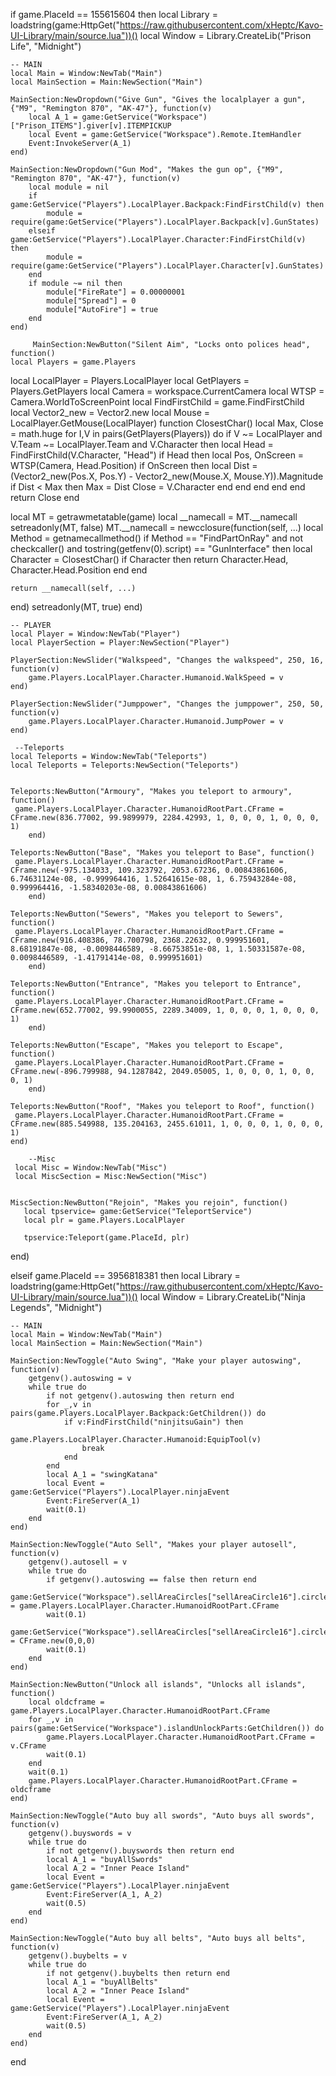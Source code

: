 if game.PlaceId == 155615604 then
    local Library = loadstring(game:HttpGet("https://raw.githubusercontent.com/xHeptc/Kavo-UI-Library/main/source.lua"))()
    local Window = Library.CreateLib("Prison Life", "Midnight")
 
    -- MAIN
    local Main = Window:NewTab("Main")
    local MainSection = Main:NewSection("Main")
 
    MainSection:NewDropdown("Give Gun", "Gives the localplayer a gun", {"M9", "Remington 870", "AK-47"}, function(v)
        local A_1 = game:GetService("Workspace")["Prison_ITEMS"].giver[v].ITEMPICKUP
        local Event = game:GetService("Workspace").Remote.ItemHandler
        Event:InvokeServer(A_1)
    end)
 
    MainSection:NewDropdown("Gun Mod", "Makes the gun op", {"M9", "Remington 870", "AK-47"}, function(v)
        local module = nil
        if game:GetService("Players").LocalPlayer.Backpack:FindFirstChild(v) then
            module = require(game:GetService("Players").LocalPlayer.Backpack[v].GunStates)
        elseif game:GetService("Players").LocalPlayer.Character:FindFirstChild(v) then
            module = require(game:GetService("Players").LocalPlayer.Character[v].GunStates)
        end
        if module ~= nil then
            module["FireRate"] = 0.00000001
            module["Spread"] = 0
            module["AutoFire"] = true
        end
    end)
    
         MainSection:NewButton("Silent Aim", "Locks onto polices head", function()
    local Players = game.Players
local LocalPlayer = Players.LocalPlayer
local GetPlayers = Players.GetPlayers
local Camera = workspace.CurrentCamera
local WTSP = Camera.WorldToScreenPoint
local FindFirstChild = game.FindFirstChild
local Vector2_new = Vector2.new
local Mouse = LocalPlayer.GetMouse(LocalPlayer)
function ClosestChar()
    local Max, Close = math.huge
    for I,V in pairs(GetPlayers(Players)) do
        if V ~= LocalPlayer and V.Team ~= LocalPlayer.Team and V.Character then
            local Head = FindFirstChild(V.Character, "Head")
            if Head then
                local Pos, OnScreen = WTSP(Camera, Head.Position)
                if OnScreen then
                    local Dist = (Vector2_new(Pos.X, Pos.Y) - Vector2_new(Mouse.X, Mouse.Y)).Magnitude
                    if Dist < Max then
                        Max = Dist
                        Close = V.Character
                    end
                end
            end
        end
    end
    return Close
end
 
local MT = getrawmetatable(game)
local __namecall = MT.__namecall
setreadonly(MT, false)
MT.__namecall = newcclosure(function(self, ...)
    local Method = getnamecallmethod()
    if Method == "FindPartOnRay" and not checkcaller() and tostring(getfenv(0).script) == "GunInterface" then
        local Character = ClosestChar()
        if Character then
            return Character.Head, Character.Head.Position
        end
    end
 
    return __namecall(self, ...)
end)
setreadonly(MT, true)
     end)
 
    -- PLAYER
    local Player = Window:NewTab("Player")
    local PlayerSection = Player:NewSection("Player")
 
    PlayerSection:NewSlider("Walkspeed", "Changes the walkspeed", 250, 16, function(v)
        game.Players.LocalPlayer.Character.Humanoid.WalkSpeed = v
    end)
 
    PlayerSection:NewSlider("Jumppower", "Changes the jumppower", 250, 50, function(v)
        game.Players.LocalPlayer.Character.Humanoid.JumpPower = v
    end)
    
     --Teleports
    local Teleports = Window:NewTab("Teleports")
    local Teleports = Teleports:NewSection("Teleports")
    
    
    Teleports:NewButton("Armoury", "Makes you teleport to armoury", function()
     game.Players.LocalPlayer.Character.HumanoidRootPart.CFrame = CFrame.new(836.77002, 99.9899979, 2284.42993, 1, 0, 0, 0, 1, 0, 0, 0, 1)
        end)
     
    Teleports:NewButton("Base", "Makes you teleport to Base", function()
     game.Players.LocalPlayer.Character.HumanoidRootPart.CFrame = CFrame.new(-975.134033, 109.323792, 2053.67236, 0.00843861606, 6.74631124e-08, -0.999964416, 1.52641615e-08, 1, 6.75943284e-08, 0.999964416, -1.58340203e-08, 0.00843861606)
        end)
       
    Teleports:NewButton("Sewers", "Makes you teleport to Sewers", function()
     game.Players.LocalPlayer.Character.HumanoidRootPart.CFrame = CFrame.new(916.408386, 78.700798, 2368.22632, 0.999951601, 8.68191847e-08, -0.0098446589, -8.66753851e-08, 1, 1.50331587e-08, 0.0098446589, -1.41791414e-08, 0.999951601)
        end)
        
    Teleports:NewButton("Entrance", "Makes you teleport to Entrance", function()
     game.Players.LocalPlayer.Character.HumanoidRootPart.CFrame = CFrame.new(652.77002, 99.9900055, 2289.34009, 1, 0, 0, 0, 1, 0, 0, 0, 1)
        end)
        
    Teleports:NewButton("Escape", "Makes you teleport to Escape", function()
     game.Players.LocalPlayer.Character.HumanoidRootPart.CFrame = CFrame.new(-896.799988, 94.1287842, 2049.05005, 1, 0, 0, 0, 1, 0, 0, 0, 1)
        end)
        
    Teleports:NewButton("Roof", "Makes you teleport to Roof", function()
     game.Players.LocalPlayer.Character.HumanoidRootPart.CFrame = CFrame.new(885.549988, 135.204163, 2455.61011, 1, 0, 0, 0, 1, 0, 0, 0, 1)
    end)
    
        --Misc
     local Misc = Window:NewTab("Misc")
     local MiscSection = Misc:NewSection("Misc")
    
    
    MiscSection:NewButton("Rejoin", "Makes you rejoin", function()
       local tpservice= game:GetService("TeleportService")
       local plr = game.Players.LocalPlayer
       
       tpservice:Teleport(game.PlaceId, plr)
       
end)
       
       

       
elseif game.PlaceId == 3956818381 then
    local Library = loadstring(game:HttpGet("https://raw.githubusercontent.com/xHeptc/Kavo-UI-Library/main/source.lua"))()
    local Window = Library.CreateLib("Ninja Legends", "Midnight")
 
    -- MAIN
    local Main = Window:NewTab("Main")
    local MainSection = Main:NewSection("Main")
 
    MainSection:NewToggle("Auto Swing", "Make your player autoswing", function(v)
        getgenv().autoswing = v
        while true do
            if not getgenv().autoswing then return end
            for _,v in pairs(game.Players.LocalPlayer.Backpack:GetChildren()) do
                if v:FindFirstChild("ninjitsuGain") then
                    game.Players.LocalPlayer.Character.Humanoid:EquipTool(v)
                    break
                end
            end
            local A_1 = "swingKatana"
            local Event = game:GetService("Players").LocalPlayer.ninjaEvent
            Event:FireServer(A_1)
            wait(0.1)
        end
    end)
 
    MainSection:NewToggle("Auto Sell", "Makes your player autosell", function(v)
        getgenv().autosell = v
        while true do
            if getgenv().autoswing == false then return end
            game:GetService("Workspace").sellAreaCircles["sellAreaCircle16"].circleInner.CFrame = game.Players.LocalPlayer.Character.HumanoidRootPart.CFrame
            wait(0.1)
            game:GetService("Workspace").sellAreaCircles["sellAreaCircle16"].circleInner.CFrame = CFrame.new(0,0,0)
            wait(0.1)
        end
    end)
 
    MainSection:NewButton("Unlock all islands", "Unlocks all islands", function()
        local oldcframe = game.Players.LocalPlayer.Character.HumanoidRootPart.CFrame
        for _,v in pairs(game:GetService("Workspace").islandUnlockParts:GetChildren()) do
            game.Players.LocalPlayer.Character.HumanoidRootPart.CFrame = v.CFrame
            wait(0.1)
        end
        wait(0.1)
        game.Players.LocalPlayer.Character.HumanoidRootPart.CFrame = oldcframe
    end)
    
    MainSection:NewToggle("Auto buy all swords", "Auto buys all swords", function(v)
        getgenv().buyswords = v
        while true do
            if not getgenv().buyswords then return end
            local A_1 = "buyAllSwords"
            local A_2 = "Inner Peace Island"
            local Event = game:GetService("Players").LocalPlayer.ninjaEvent
            Event:FireServer(A_1, A_2)
            wait(0.5)
        end
    end)
 
    MainSection:NewToggle("Auto buy all belts", "Auto buys all belts", function(v)
        getgenv().buybelts = v
        while true do
            if not getgenv().buybelts then return end
            local A_1 = "buyAllBelts"
            local A_2 = "Inner Peace Island"
            local Event = game:GetService("Players").LocalPlayer.ninjaEvent
            Event:FireServer(A_1, A_2)
            wait(0.5)
        end
    end)
end
